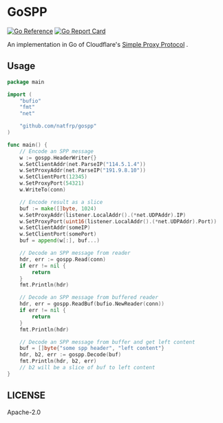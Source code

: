 # GoSPP

[![Go Reference](https://pkg.go.dev/badge/github.com/natfrp/gospp.svg)](https://pkg.go.dev/github.com/natfrp/gospp) [![Go Report Card](https://goreportcard.com/badge/github.com/natfrp/gospp)](https://goreportcard.com/report/github.com/natfrp/gospp)

An implementation in Go of
Cloudflare's [Simple Proxy Protocol](https://developers.cloudflare.com/spectrum/reference/simple-proxy-protocol-header/)
.

## Usage

```go
package main

import (
    "bufio"
    "fmt"
    "net"

    "github.com/natfrp/gospp"
)

func main() {
    // Encode an SPP message
    w := gospp.HeaderWriter{}
    w.SetClientAddr(net.ParseIP("114.5.1.4"))
    w.SetProxyAddr(net.ParseIP("191.9.8.10"))
    w.SetClientPort(12345)
    w.SetProxyPort(54321)
    w.WriteTo(conn)

    // Encode result as a slice
    buf := make([]byte, 1024)
    w.SetProxyAddr(listener.LocalAddr().(*net.UDPAddr).IP)
    w.SetProxyPort(uint16(listener.LocalAddr().(*net.UDPAddr).Port))
    w.SetClientAddr(someIP)
    w.SetClientPort(somePort)
    buf = append(w[:], buf...)

    // Decode an SPP message from reader
    hdr, err := gospp.Read(conn)
    if err != nil {
        return
    }
    fmt.Println(hdr)

    // Decode an SPP message from buffered reader
    hdr, err = gospp.ReadBuf(bufio.NewReader(conn))
    if err != nil {
        return
    }
    fmt.Println(hdr)

    // Decode an SPP message from buffer and get left content
    buf = []byte{"some spp header", "left content"}
    hdr, b2, err := gospp.Decode(buf)
    fmt.Println(hdr, b2, err)
    // b2 will be a slice of buf to left content
}
```

## LICENSE

Apache-2.0
